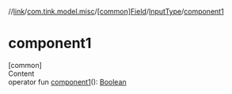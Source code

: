 //[link](../../../index.md)/[com.tink.model.misc](../../index.md)/[[common]Field](../index.md)/[InputType](index.md)/[component1](component1.md)



# component1  
[common]  
Content  
operator fun [component1](component1.md)(): [Boolean](https://kotlinlang.org/api/latest/jvm/stdlib/kotlin/-boolean/index.html)  



